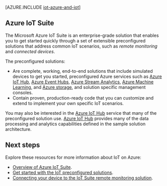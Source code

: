<properties
 pageTitle="Azure solutions for Internet of Things | Microsoft Azure"
 description="A overview of IoT on Azure including a sample solution architecture and how it relates to Azure IoT Suite, and preconfigured solutions"
 services=""
 documentationCenter=""
 authors="dominicbetts"
 manager="timlt"
 editor=""/>

<tags
 ms.service="na"
 ms.devlang="na"
 ms.topic="article"
 ms.tgt_pltfrm="na"
 ms.workload="na"
 ms.date="11/05/2015"
 ms.author="dobett"/>

[AZURE.INCLUDE [iot-azure-and-iot](../../includes/iot-azure-and-iot.md)]

## Azure IoT Suite

The Microsoft Azure IoT Suite is an enterprise-grade solution that enables you to get started quickly through a set of extensible preconfigured solutions that address common IoT scenarios, such as *remote monitoring* and *connected devices*.

The preconfigured solutions:

- Are complete, working, end-to-end solutions that include simulated devices to get you started, preconfigured Azure services such as [Azure IoT Hub][], [Azure Event Hubs][], [Azure Stream Analytics][], [Azure Machine Learning][], and [Azure storage][], and solution specific management consoles.
- Contain proven, production-ready code that you can customize and extend to implement your own specific IoT scenarios.

You may also be interested in the [Azure IoT Hub][] service that many of the preconfigured solution use. [Azure IoT Hub][] provides many of the data processing and analytics capabilities defined in the sample solution architecture.

## Next steps

Explore these resources for more information about IoT on Azure:

- [Overview of Azure IoT Suite][lnk-suite-overview].
- [Get started with the IoT preconfigured solutions][lnk-preconfigured-solutions].
- [Connecting your device to the IoT Suite remote monitoring solution][lnk-connecting].

[lnk-suite-overview]: iot-suite-overview.md
[lnk-connecting]: iot-suite-connecting-devices.md
[lnk-preconfigured-solutions]: iot-suite-getstarted-preconfigured-solutions.md
[Azure IoT Hub]: https://azure.microsoft.com/services/iot-hub/
[Azure Event Hubs]: https://azure.microsoft.com/services/event-hubs/
[Azure Stream Analytics]: https://azure.microsoft.com/services/stream-analytics/
[Azure Machine Learning]: https://azure.microsoft.com/en-us/services/machine-learning/
[Azure storage]: https://azure.microsoft.com/en-us/services/storage/

